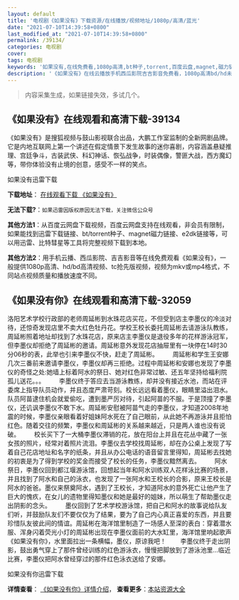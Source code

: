 ```yaml
---
layout: default
title: '电视剧《如果没有》下载资源/在线播放/视频地址/1080p/高清/蓝光'
date: "2021-07-10T14:39:58+0800"
last_modified_at: "2021-07-10T14:39:58+0800"
permalink: /39134/
categories: 电视剧
cover:
tags: 电视剧
keywords: '如果没有,在线免费看,1080p高清,bt种子,torrent,百度云盘,magnet,磁力链,迅雷下载资源'
description: '《如果没有》在线云播放手机西瓜影院吉吉影音免费看，1080p高清bd/hd未删减完整版和tc抢先枪版，mkv/mp4格式，附带bt/torrent种子、magnet/磁力链、百度云盘、网盘资源迅雷下载链接'
---
```


>内容采集生成，如果链接失效，多试几个。


## 《如果没有》在线观看和高清下载-39134

《如果没有》是搜狐视频与鼓山影视联合出品，大鹏工作室监制的全新网剧品牌。它是内地互联网上第一个讲述在假定情景下发生故事的迷你喜剧，内容涵盖悬疑推理、宫廷争斗，古装武侠、科幻神话、恢弘战争，时装偶像，警匪大战，西方魔幻等，带你体验没有止境的创意，感受不一样的笑点。<!---剧情end--->


如果没有迅雷下载

**下载地址**： [在线观看下载 《如果没有》](https://www.993dy.com//vod-detail-id-13230.html) 


**无法下载?**：`如果迅雷因版权原因无法下载，关注微信公众号 `

**其他方法1**：从百度云网盘下载视频，百度云网盘支持在线观看，非会员有限制，如果能找到迅雷下载链接、bt/torrent种子、magnet磁力链接、e2dk链接等，可以用迅雷、比特彗星等工具将完整视频下载到本地。

**其他方法2**：用手机云播、西瓜影院、吉吉影音等在线免费观看《如果没有》，一般提供1080p高清、hd/bd高清视频、tc抢先版视频，视频为mkv或mp4格式，不同站点视频质量和播放速度不同。


## 《如果没有你》在线观看和高清下载-32059

洛阳艺术学校行政部的老师周延彬到水珠花店买花，不但受到店主李墨仪的冷淡对待，还惊奇发现店里不卖大红色牡丹花。学校王校长委托周延彬去请游泳队教练，周延彬照着地址却找到了水珠花店，原来店主李墨仪是退役多年的花样游泳冠军，但李墨仪却拒绝了周延彬的邀请。周延彬意外发现花店抽屉里有一块停在14时30分06秒的表，此举也引来李墨仪不快，赶走了周延彬。 　　周延彬和学生王安娜几次三番前来邀请李墨仪，李墨仪却再三拒绝。过程中周延彬和安娜也发现了李墨仪的奇怪之处:她墙上标着阿水的祭日、她对红色非常过敏、还五年坚持给福利院孤儿送花。。。 　　李墨仪终于答应去当游泳教练，却并没有接近水池，而站在评委席上指导队员动作，并且态度严肃苛刻。校长远远看着墨仪，眼睛里溢出泪水。队员阿苗逮住机会就爱偷吃，遭到墨严厉对待，引起阿苗的不服。于是顶撞了李墨仪，还讥讽李墨仪不敢下水。周延彬安慰被阿苗气走的李墨仪，才知道2008年地震的时候，李墨仪亲眼看着好姐妹阿水死在了自己眼前，从此她不再游泳并且拒怕红色。随着交往的频繁，李墨仪和周延彬的关系越来越近，只是两人谁也没有说破。 　　校长买下了一大桶李墨仪滞销的花，放在阳台上并且在花丛中藏了一张女孩的照片，经常对着照片流泪。李墨仪去学校找周延彬，却在办公桌上发现了写着自己花店地址和名字的纸条，并且从办公电话的语音留言里得知，周延彬去找她的初衷是为了得到学校的奖金而接受了校长的任务，李墨仪黯然离去。 　　阿水祭日，李墨仪回到都江堰游泳馆，回想起当年和阿水训练双人花样泳比赛的场景，并且找到了阿水和自己的泳衣，也发现了一张阿水和王校长的合影，原来王校长是阿水的爸爸。墨仪来祭奠阿水，遇到了王校长，才知道阿水的意外死亡让他产生了巨大的愧疚，在女儿的遗物里得知墨仪和她是最好的姐妹，所以萌生了帮助墨仪走出阴影的念头。 　　墨仪回到了艺术学校游泳馆，把自己和阿水的故事说给队友们听，并鼓励队友们不要仅仅为了结果，要为了自己内心真正喜爱的东西，并且要珍惜队友彼此间的情谊。周延彬在海洋馆里制造了一场感人至深的表白：穿着潜水服、浑身闪着荧光小灯的周延彬出现在李墨仪面前的大水缸里，海洋馆里响起歌声《如果没有你》，水里面拉出一条横幅，墨仪，原谅我吧！ 　　李墨仪终于走出阴影，鼓出勇气穿上了那件曾经训练的红色游泳衣，慢慢把脚放到了游泳池里&hellip;临近比赛，李墨仪把阿水曾经穿过的那件红色泳衣送给了安娜。


如果没有你迅雷下载

**详情查看**： [《如果没有你》详情介绍](/movie/32059/)， **查看更多**：[本站资源大全](/movie/t/all/)

